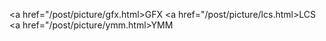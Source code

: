 <a href="/post/picture/gfx.html>GFX </a>
<a href="/post/picture/lcs.html>LCS </a>
<a href="/post/picture/ymm.html>YMM </a>
